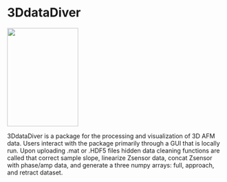 # 3DdataDiver

<img src="https://raw.githubusercontent.com/EdwardZheng0312/VisualanalysisAFM/master/doc/deep-diver.png" width="165" height="229">

3DdataDiver is a package for the processing and visualization of 3D AFM data.  Users interact with the package primarily through
a GUI that is locally run.  Upon uploading .mat or .HDF5 files hidden data cleaning functions are called that correct sample slope,
linearize Zsensor data, concat Zsensor with phase/amp data, and generate a three numpy arrays: full, approach, and retract dataset.
 
